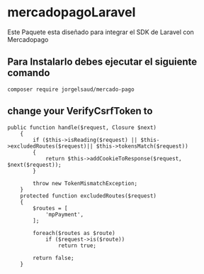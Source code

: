 # mercadopagoLaravel
Este Paquete esta diseñado para integrar el SDK de Laravel con Mercadopago
## Para Instalarlo debes ejecutar el siguiente comando
    composer require jorgelsaud/mercado-pago
## change your VerifyCsrfToken to
	public function handle($request, Closure $next)
    	{
            if ($this->isReading($request) || $this->excludedRoutes($request)|| $this->tokensMatch($request))
            {
                return $this->addCookieToResponse($request, $next($request));
            }
    
            throw new TokenMismatchException;
    	}
        protected function excludedRoutes($request)
        {
            $routes = [
                'mpPayment',
            ];
    
            foreach($routes as $route)
                if ($request->is($route))
                    return true;
    
            return false;
        }
